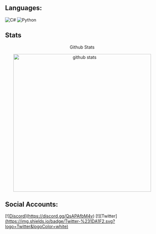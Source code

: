 ## Languages:
![C#](https://img.shields.io/badge/c%23-%23239120.svg?style=for-the-badge&logo=c-sharp&logoColor=white) ![Python](https://img.shields.io/badge/python-3670A0?style=for-the-badge&logo=python&logoColor=ffdd54)

## Stats
   <p align="center">Github Stats</p>

<p align="center">
    <img src="https://github-readme-stats.vercel.app/api?username=SalahLeaks&show_icons=true&hide_border=true&line_height=27&count_private=true&hide_title=true&text_color=c9cacc&icon_color=2bbc8a&bg_color=0d1117" alt="github stats" width="450">
</p>

## Social Accounts:
[!][Discord](https://img.shields.io/badge/Discord-%237289DA.svg?logo=discord&logoColor=white)](https://discord.gg/QsAPAfbM4v) [!][Twitter][(https://img.shields.io/badge/Twitter-%231DA1F2.svg?logo=Twitter&logoColor=white)](https://twitter.com/SalahLeaks) 
